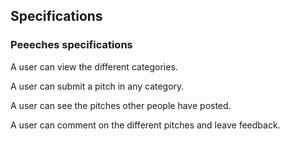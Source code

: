 ## Specifications

### Peeeches specifications
A user can view the different categories.

A user can submit a pitch in any category.

A user can see the pitches other people have posted.

A user can comment on the different pitches and leave feedback.

